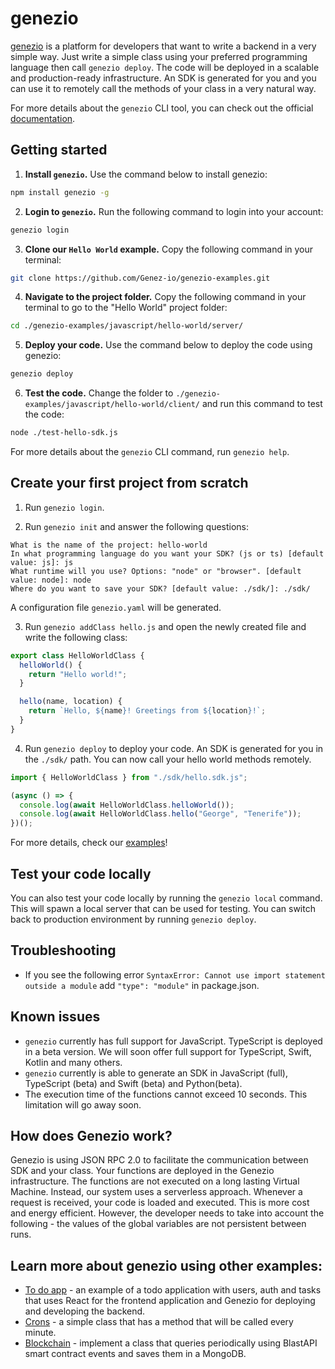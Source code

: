 # genezio

[genezio](https://genez.io/) is a platform for developers that want to write a backend in a very simple way. Just write a simple class using your preferred programming language then call `genezio deploy`. The code will be deployed in a scalable and production-ready infrastructure. An SDK is generated for you and you can use it to remotely call the methods of your class in a very natural way.

For more details about the `genezio` CLI tool, you can check out the official [documentation](https://docs.genezio).

## Getting started

1. **Install `genezio`.** Use the command below to install genezio:

```bash
npm install genezio -g
```

2. **Login to `genezio`.** Run the following command to login into your account:

```bash
genezio login
```

3. **Clone our `Hello World` example.** Copy the following command in your terminal:

```bash
git clone https://github.com/Genez-io/genezio-examples.git
```

4. **Navigate to the project folder.** Copy the following command in your terminal to go to the "Hello World" project folder:

```bash
cd ./genezio-examples/javascript/hello-world/server/
```

5. **Deploy your code.** Use the command below to deploy the code using genezio:

```bash
genezio deploy
```

6. **Test the code.**  Change the folder to `./genezio-examples/javascript/hello-world/client/` and run this command to test the code:

```bash
node ./test-hello-sdk.js
```

For more details about the `genezio` CLI command, run `genezio help`.

## Create your first project from scratch

1. Run `genezio login`.

2. Run `genezio init` and answer the following questions:

```
What is the name of the project: hello-world
In what programming language do you want your SDK? (js or ts) [default value: js]: js
What runtime will you use? Options: "node" or "browser". [default value: node]: node
Where do you want to save your SDK? [default value: ./sdk/]: ./sdk/
```

A configuration file `genezio.yaml` will be generated.

3. Run `genezio addClass hello.js` and open the newly created file and write the following class:

```javascript
export class HelloWorldClass {
  helloWorld() {
    return "Hello world!";
  }

  hello(name, location) {
    return `Hello, ${name}! Greetings from ${location}!`;
  }
}
```

4. Run `genezio deploy` to deploy your code. An SDK is generated for you in the `./sdk/` path. You can now call your hello world methods remotely.

```javascript
import { HelloWorldClass } from "./sdk/hello.sdk.js";

(async () => {
  console.log(await HelloWorldClass.helloWorld());
  console.log(await HelloWorldClass.hello("George", "Tenerife"));
})();
```

For more details, check our [examples](https://github.com/Genez-io/genezio/tree/master/examples)!

## Test your code locally

You can also test your code locally by running the `genezio local` command. This will spawn a local server that can be used for testing. You can switch back to production environment by running `genezio deploy`.

## Troubleshooting

- If you see the following error `SyntaxError: Cannot use import statement outside a module` add `"type": "module"` in package.json.

## Known issues

- `genezio` currently has full support for JavaScript. TypeScript is deployed in a beta version. We will soon offer full support for TypeScript, Swift, Kotlin and many others.
- `genezio` currently is able to generate an SDK in JavaScript (full), TypeScript (beta) and Swift (beta) and Python(beta).
- The execution time of the functions cannot exceed 10 seconds. This limitation will go away soon.

## How does Genezio work?

Genezio is using JSON RPC 2.0 to facilitate the communication between SDK and your class. Your functions are deployed in the Genezio infrastructure. The functions are not executed on a long lasting Virtual Machine. Instead, our system uses a serverless approach. Whenever a request is received, your code is loaded and executed. This is more cost and energy efficient. However, the developer needs to take into account the following - the values of the global variables are not persistent between runs.

## Learn more about genezio using other examples:

- [To do app](https://github.com/Genez-io/genezio/tree/master/examples/todo-list) - an example of a todo application with users, auth and tasks that uses React for the frontend application and Genezio for deploying and developing the backend.
- [Crons](https://github.com/Genez-io/genezio/tree/master/examples/cron) - a simple class that has a method that will be called every minute.
- [Blockchain](https://github.com/Genez-io/genezio/tree/master/examples/blockchain) - implement a class that queries periodically using BlastAPI smart contract events and saves them in a MongoDB.
